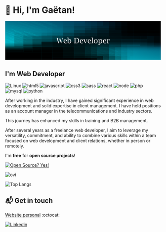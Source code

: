 # :wave: Hi, I'm Gaëtan!

![Profil image](https://github.com/gtcore902/gtcore902/blob/master/github_banner.png)

## I'm Web Developer

![Linux](https://img.shields.io/badge/Linux-FCC624?style=for-the-badge&logo=linux&logoColor=black) ![html5](https://img.shields.io/badge/html5-%23E34F26.svg?style=for-the-badge&logo=html5&logoColor=white)   ![javascript](https://img.shields.io/badge/JavaScript-F7DF1E?style=for-the-badge&logo=javascript&logoColor=black) ![css3](https://img.shields.io/badge/css3-%231572B6.svg?style=for-the-badge&logo=css3&logoColor=white) ![sass](https://img.shields.io/badge/SASS-hotpink.svg?style=for-the-badge&logo=SASS&logoColor=white) ![react](https://shields.io/badge/react-black?logo=react&style=for-the-badge) ![node](https://img.shields.io/badge/Node.js-43853D?style=for-the-badge&logo=node.js&logoColor=white) ![php](https://img.shields.io/badge/php-%23777BB4.svg?style=for-the-badge&logo=php&logoColor=white) ![mysql](https://img.shields.io/badge/mysql-%2300f.svg?style=for-the-badge&logo=mysql&logoColor=white)  ![python](https://img.shields.io/badge/python-%2314354C.svg?style=for-the-badge&logo=python&logoColor=white)

After working in the industry, I have gained significant experience in web development and solid expertise in client management. I have held positions as an account manager in the telecommunications and industry sectors.

This journey has enhanced my skills in training and B2B management.

After several years as a freelance web developer, I aim to leverage my versatility, commitment, and ability to combine various skills within a team focused on web development and client relations, whether in person or remotely.

I'm **free** for **open source projects**! 

[![Open Source? Yes!](https://badgen.net/badge/Open%20Source%20%3F/Yes%21/blue?icon=github)](https://github.com/Naereen/badges/)

<img src="[https://github-readme-stats.vercel.app/api/top-langs?username=gtcore902&show_icons=true&locale=en&layout=compact&theme=chartreuse-dark&langs_count=8](https://github-readme-stats.vercel.app/api/top-langs?username=gtcore902&show_icons=true&locale=en&layout=compact&theme=chartreuse-dark&langs_count=8)" alt="ovi" />

![Top Langs](https://github-readme-stats.vercel.app/api/top-langs/?username=gtcore902&layout=compact&langs_count=8)

## :mailbox_with_mail: Get in touch

[Website personal](https://www.gaetantremois.fr) :octocat:

[![Linkedin](https://img.shields.io/badge/LinkedIn-0077B5?style=for-the-badge&logo=linkedin&logoColor=white)](https://www.linkedin.com/in/ga%C3%ABtan-tremois-a956a91a3/)
